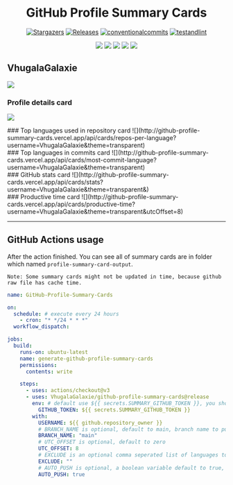 <div align="center">
   <h1>GitHub Profile Summary Cards</h1>
   
   
   <p align="center">
      <a href="https://github.com/VhugalaGalaxie/github-profile-summary-cards/stargazers">
      <img alt="Stargazers" src="https://img.shields.io/github/stars/VhugalaGalaxie/github-profile-summary-cards?style=for-the-badge&logo=github&color=f4dbd6&logoColor=D9E0EE&labelColor=302D41"></a>
      <a href="https://github.com/VhugalaGalaxie/github-profile-summary-cards/releases/latest">
      <img alt="Releases" src="https://img.shields.io/github/release/VhugalaGalaxie/github-profile-summary-cards.svg?style=for-the-badge&logo=semantic-release&color=f5bde6&logoColor=D9E0EE&labelColor=302D41"/></a>
      <a href="https://www.conventionalcommits.org/en/v1.0.0/">
      <img alt="conventionalcommits" src="https://img.shields.io/badge/Conventional%20Commits-1.0.0-%23FE5196?style=for-the-badge&logo=conventionalcommits&color=ee99a0&logoColor=D9E0EE&labelColor=302D41"></a>
      <a href="https://github.com/VhugalaGalaxie/github-profile-summary-cards/actions/workflows/github-action.yml">
      <img alt="testandlint" src="https://img.shields.io/github/actions/workflow/status/VhugalaGalaxie/github-profile-summary-cards/test-and-lint.yml?branch=main&label=Test%20and%20Lint&style=for-the-badge&color=a6da95"></a>
   </p>
</div>

<div align="center">

![](https://raw.githubusercontent.com/VhugalaGalaxie/VhugalaGalaxie/master/profile-summary-card-output/solarized/0-profile-details.svg)
![](https://raw.githubusercontent.com/VhugalaGalaxie/VhugalaGalaxie/master/profile-summary-card-output/solarized/1-repos-per-language.svg)
![](https://raw.githubusercontent.com/VhugalaGalaxie/VhugalaGalaxie/master/profile-summary-card-output/solarized/2-most-commit-language.svg)
![](https://raw.githubusercontent.com/VhugalaGalaxie/VhugalaGalaxie/master/profile-summary-card-output/solarized/3-stats.svg)
![](https://raw.githubusercontent.com/VhugalaGalaxie/VhugalaGalaxie/master/profile-summary-card-output/solarized/4-productive-time.svg)

</div>


## VhugalaGalaxie

![](https://github-profile-summary-cards.vercel.app/api/cards/profile-details?username=VhugalaGalaxie&theme=transparent)

### Profile details card
![](http://github-profile-summary-cards.vercel.app/api/cards/profile-details?username=VhugalaGalaxie&theme=transparent)

<div align="left" width=47%>
### Top languages used in repository card
![](http://github-profile-summary-cards.vercel.app/api/cards/repos-per-language?username=VhugalaGalaxie&theme=transparent)
</div>
<div align="left" width=47%>
### Top languages in commits card
![](http://github-profile-summary-cards.vercel.app/api/cards/most-commit-language?username=VhugalaGalaxie&theme=transparent)
</div>
<div align="left" width=47%>
### GitHub stats card
![](http://github-profile-summary-cards.vercel.app/api/cards/stats?username=VhugalaGalaxie&theme=transparent&)
</div>
<div align="left" width=47%>
### Productive time card
![](http://github-profile-summary-cards.vercel.app/api/cards/productive-time?username=VhugalaGalaxie&theme=transparent&utcOffset=8)
</div>

---


## GitHub Actions usage

After the action finished. You can see all of summary cards are in folder which named `profile-summary-card-output`.

`Note: Some summary cards might not be updated in time, because github raw file has cache time.`

```yml
name: GitHub-Profile-Summary-Cards

on:
  schedule: # execute every 24 hours
    - cron: "* */24 * * *"
  workflow_dispatch:

jobs:
  build:
    runs-on: ubuntu-latest
    name: generate-github-profile-summary-cards
    permissions:
      contents: write

    steps:
      - uses: actions/checkout@v3
      - uses: VhugalaGalaxie/github-profile-summary-cards@release
        env: # default use ${{ secrets.SUMMARY_GITHUB_TOKEN }}, you should replace with your personal access token
          GITHUB_TOKEN: ${{ secrets.SUMMARY_GITHUB_TOKEN }}
        with:
          USERNAME: ${{ github.repository_owner }}
          # BRANCH_NAME is optional, default to main, branch name to push cards
          BRANCH_NAME: "main"
          # UTC_OFFSET is optional, default to zero
          UTC_OFFSET: 8 
          # EXCLUDE is an optional comma seperated list of languages to exclude, defaults to ""
          EXCLUDE: ""
          # AUTO_PUSH is optional, a boolean variable default to true, whether automatically push generated files to desired branch 
          AUTO_PUSH: true
```
